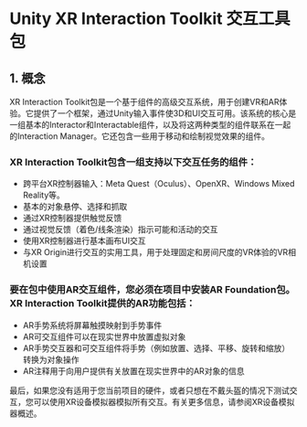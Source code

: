 # Unity XR Interaction Toolkit 交互工具包

## 1. 概念

XR Interaction Toolkit包是一个基于组件的高级交互系统，用于创建VR和AR体验。它提供了一个框架，通过Unity输入事件使3D和UI交互可用。该系统的核心是一组基本的Interactor和Interactable组件，以及将这两种类型的组件联系在一起的Interaction Manager。它还包含一些用于移动和绘制视觉效果的组件。

### XR Interaction Toolkit包含一组支持以下交互任务的组件：

* 跨平台XR控制器输入：Meta Quest（Oculus）、OpenXR、Windows Mixed Reality等。
* 基本的对象悬停、选择和抓取
* 通过XR控制器提供触觉反馈
* 通过视觉反馈（着色/线条渲染）指示可能和活动的交互
* 使用XR控制器进行基本画布UI交互
* 与XR Origin进行交互的实用工具，用于处理固定和房间尺度的VR体验的VR相机设置

### 要在包中使用AR交互组件，您必须在项目中安装AR Foundation包。XR Interaction Toolkit提供的AR功能包括：

* AR手势系统将屏幕触摸映射到手势事件
* AR可交互组件可以在现实世界中放置虚拟对象
* AR手势交互器和可交互组件将手势（例如放置、选择、平移、旋转和缩放）转换为对象操作
* AR注释用于向用户提供有关放置在现实世界中的AR对象的信息

最后，如果您没有适用于您当前项目的硬件，或者只想在不戴头盔的情况下测试交互，您可以使用XR设备模拟器模拟所有交互。有关更多信息，请参阅XR设备模拟器概述。